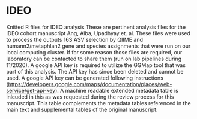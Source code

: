# IDEO
Knitted R files for IDEO analysis
These are pertinent analysis files for the IDEO cohort manuscript Ang, Alba, Upadhyay et. al. These files were used to process the outputs 16S ASV selection by QIIME and humann2/metaphlan2 gene and species assignments that were run on our local computing cluster. If for some reason those files are required, our laboratory can be contacted to share them (run on lab pipelines during 11/2020). A google API key is required to utilize the GGMap tool that was part of this analysis. The API key has since been deleted and cannot be used. A google API key can be generated following instructions (https://developers.google.com/maps/documentation/places/web-service/get-api-key). A machine readable extended metadata table is inlcuded in this as was requested during the review process for this manuscript. This table complements the metadata tables referenced in the main text and supplemental tables of the original manuscript.
